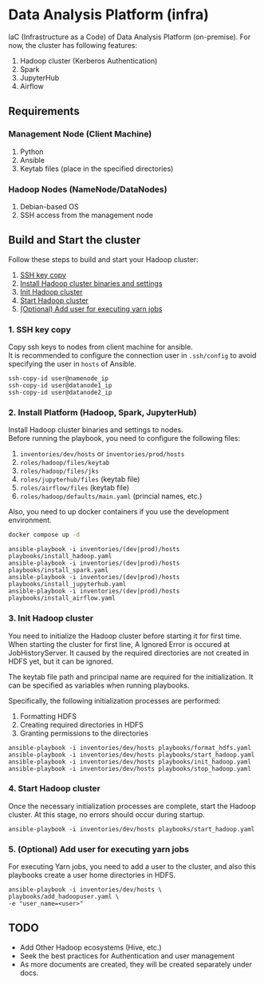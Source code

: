 # Data Analysis Platform (infra)

IaC (Infrastructure as a Code) of Data Analysis Platform (on-premise).
For now, the cluster has following features:

1. Hadoop cluster (Kerberos Authentication)
2. Spark
3. JupyterHub
4. Airflow

## Requirements

### Management Node (Client Machine)
1. Python
2. Ansible
3. Keytab files (place in the specified directories)

### Hadoop Nodes (NameNode/DataNodes)
1. Debian-based OS
2. SSH access from the management node

## Build and Start the cluster

Follow these steps to build and start your Hadoop cluster:

1. [SSH key copy](#1-ssh-key-copy)
2. [Install Hadoop cluster binaries and settings](#2-install-hadoop-cluster-binaries-and-settings)
3. [Init Hadoop cluster](#3-init-hadoop-cluster)
4. [Start Hadoop cluster](#4-start-hadoop-cluster)
5. [(Optional) Add user for executing yarn jobs](#5-optional-add-user-for-executing-yarn-jobs)

### 1. SSH key copy

Copy ssh keys to nodes from client machine for ansible.  
It is recommended to configure the connection user in `.ssh/config` to avoid specifying the user in `hosts` of Ansible.

```
ssh-copy-id user@namenode_ip
ssh-copy-id user@datanode1_ip
ssh-copy-id user@datanode2_ip
```

### 2. Install Platform (Hadoop, Spark, JupyterHub)

Install Hadoop cluster binaries and settings to nodes.  
Before running the playbook, you need to configure the following files:

1. `inventories/dev/hosts` or `inventories/prod/hosts`
2. `roles/hadoop/files/keytab`
3. `roles/hadoop/files/jks`
4. `roles/jupyterhub/files` (keytab file)
5. `roles/airflow/files` (keytab file)
6. `roles/hadoop/defaults/main.yaml` (princial names, etc.)

Also, you need to up docker containers if you use the development environment.

```bash
docker compose up -d
```

```
ansible-playbook -i inventories/(dev|prod)/hosts playbooks/install_hadoop.yaml
ansible-playbook -i inventories/(dev|prod)/hosts playbooks/install_spark.yaml
ansible-playbook -i inventories/(dev|prod)/hosts playbooks/install_jupyterhub.yaml
ansible-playbook -i inventories/(dev|prod)/hosts playbooks/install_airflow.yaml
```

### 3. Init Hadoop cluster

You need to initialize the Hadoop cluster before starting it for first time.
When starting the cluster for first line, A Ignored Error is occured at JobHistoryServer.
It caused by the required directories are not created in HDFS yet, but it can be ignored.

The keytab file path and principal name are required for the initialization.
It can be specified as variables when running playbooks.

Specifically, the following initialization processes are performed:

1. Formatting HDFS
2. Creating required directories in HDFS
3. Granting permissions to the directories

```
ansible-playbook -i inventories/dev/hosts playbooks/format_hdfs.yaml
ansible-playbook -i inventories/dev/hosts playbooks/start_hadoop.yaml
ansible-playbook -i inventories/dev/hosts playbooks/init_hadoop.yaml
ansible-playbook -i inventories/dev/hosts playbooks/stop_hadoop.yaml
```

### 4. Start Hadoop cluster

Once the necessary initialization processes are complete, start the Hadoop cluster. At this stage, no errors should occur during startup.

```
ansible-playbook -i inventories/dev/hosts playbooks/start_hadoop.yaml
```

### 5. (Optional) Add user for executing yarn jobs

For executing Yarn jobs, you need to add a user to the cluster, and also this playbooks create a user home directories in HDFS.

```
ansible-playbook -i inventories/dev/hosts \
playbooks/add_hadoopuser.yaml \
-e "user_name=<user>"
```

## TODO

- Add Other Hadoop ecosystems (Hive, etc.)
- Seek the best practices for Authentication and user management
- As more documents are created, they will be created separately under docs.
